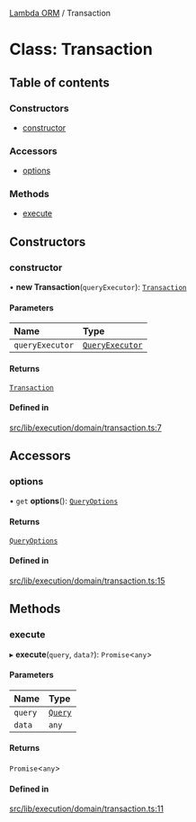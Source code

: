 [Lambda ORM](../README.md) / Transaction

# Class: Transaction

## Table of contents

### Constructors

- [constructor](Transaction.md#constructor)

### Accessors

- [options](Transaction.md#options)

### Methods

- [execute](Transaction.md#execute)

## Constructors

### constructor

• **new Transaction**(`queryExecutor`): [`Transaction`](Transaction.md)

#### Parameters

| Name | Type |
| :------ | :------ |
| `queryExecutor` | [`QueryExecutor`](../interfaces/QueryExecutor.md) |

#### Returns

[`Transaction`](Transaction.md)

#### Defined in

[src/lib/execution/domain/transaction.ts:7](https://github.com/lambda-orm/lambdaorm/blob/038cc1a2543db5118b446ee9dde9bed060bf0e1f/src/lib/execution/domain/transaction.ts#L7)

## Accessors

### options

• `get` **options**(): [`QueryOptions`](../interfaces/QueryOptions.md)

#### Returns

[`QueryOptions`](../interfaces/QueryOptions.md)

#### Defined in

[src/lib/execution/domain/transaction.ts:15](https://github.com/lambda-orm/lambdaorm/blob/038cc1a2543db5118b446ee9dde9bed060bf0e1f/src/lib/execution/domain/transaction.ts#L15)

## Methods

### execute

▸ **execute**(`query`, `data?`): `Promise`\<`any`\>

#### Parameters

| Name | Type |
| :------ | :------ |
| `query` | [`Query`](Query.md) |
| `data` | `any` |

#### Returns

`Promise`\<`any`\>

#### Defined in

[src/lib/execution/domain/transaction.ts:11](https://github.com/lambda-orm/lambdaorm/blob/038cc1a2543db5118b446ee9dde9bed060bf0e1f/src/lib/execution/domain/transaction.ts#L11)
